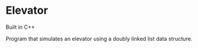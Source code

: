# Elevator

Built in C++

Program that simulates an elevator using a doubly linked list data structure.   
